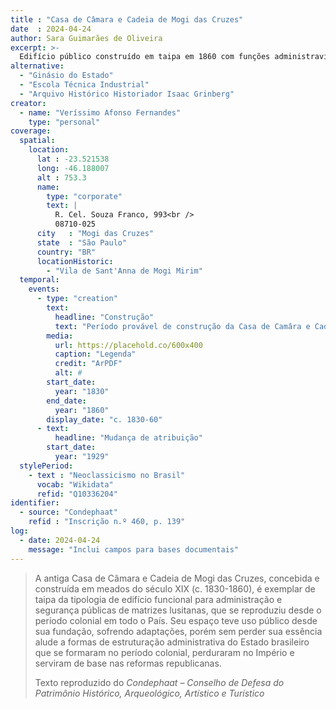 ```yaml
---
title : "Casa de Câmara e Cadeia de Mogi das Cruzes"
date  : 2024-04-24
author: Sara Guimarães de Oliveira
excerpt: >-
  Edifício público construído em taipa em 1860 com funções administravias e penais.
alternative:
  - "Ginásio do Estado"
  - "Escola Técnica Industrial" 
  - "Arquivo Histórico Historiador Isaac Grinberg"
creator:
  - name: "Veríssimo Afonso Fernandes"
    type: "personal"
coverage:
  spatial:
    location:
      lat : -23.521538  
      long: -46.188007
      alt : 753.3
      name:
        type: "corporate"
        text: |
          R. Cel. Souza Franco, 993<br />
          08710-025
      city   : "Mogi das Cruzes"
      state  : "São Paulo"
      country: "BR"
      locationHistoric:
        - "Vila de Sant'Anna de Mogi Mirim"
  temporal:
    events:
      - type: "creation"
        text:
          headline: "Construção"
          text: "Período provável de construção da Casa de Camâra e Cadeia de Mogi das Cruzes"
        media:
          url: https://placehold.co/600x400
          caption: "Legenda"
          credit: "ArPDF"
          alt: #
        start_date:
          year: "1830"
        end_date:
          year: "1860"
        display_date: "c. 1830-60"
      - text:
          headline: "Mudança de atribuição"
        start_date:
          year: "1929"
  stylePeriod:
    - text : "Neoclassicismo no Brasil"
      vocab: "Wikidata"
      refid: "Q10336204"
identifier:
  - source: "Condephaat"
    refid : "Inscrição n.º 460, p. 139"
log:
  - date: 2024-04-24
    message: "Inclui campos para bases documentais"
---
```


<blockquote>

A antiga Casa de Câmara e Cadeia de Mogi das Cruzes, concebida e
construída em meados do século XIX (c. 1830-1860), é exemplar de taipa
da tipologia de edifício funcional para administração e segurança
públicas de matrizes lusitanas, que se reproduziu desde o período
colonial em todo o País. Seu espaço teve uso público desde sua fundação,
sofrendo adaptações, porém sem perder sua essência alude a formas de
estruturação administrativa do Estado brasileiro que se formaram no
período colonial, perduraram no Império e serviram de base nas reformas
republicanas.

  <footer class="figure-caption">Texto reproduzido
  do <cite>Condephaat – Conselho de Defesa do Patrimônio Histórico, Arqueológico, Artístico e Turístico</cite></footer>
</blockquote>
